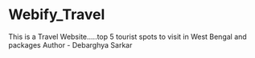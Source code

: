 # Webify_Travel
This is a Travel Website.....top 5 tourist spots to visit in West Bengal and packages
Author - Debarghya Sarkar
